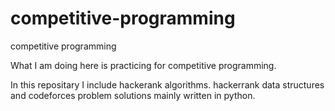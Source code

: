 # competitive-programming

competitive programming

What I am doing here is practicing for competitive programming.

In this repositary I include hackerank algorithms. hackerrank data structures and codeforces problem solutions mainly written in python.
